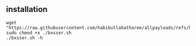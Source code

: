 ## installation 
```
wget "https://raw.githubusercontent.com/habibullahatharee/allpayloads/refs/heads/main/bxsser.sh"
sudo chmod +x ./bxsser.sh
./bxsser.sh -h
```
